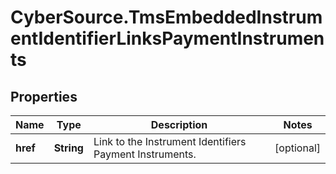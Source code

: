 # CyberSource.TmsEmbeddedInstrumentIdentifierLinksPaymentInstruments

## Properties
Name | Type | Description | Notes
------------ | ------------- | ------------- | -------------
**href** | **String** | Link to the Instrument Identifiers Payment Instruments.  | [optional] 


